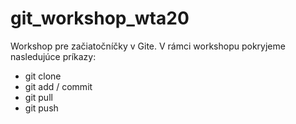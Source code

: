 # git_workshop_wta20

Workshop pre začiatočníčky v Gite. V rámci workshopu pokryjeme nasledujúce príkazy:
- git clone
- git add / commit
- git pull
- git push